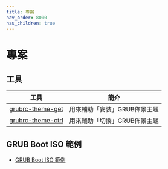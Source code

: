 ```yaml
---
title: 專案
nav_order: 8000
has_children: true
---
```


# 專案


## 工具

| 工具 | 簡介 |
| --- | --- |
| [grubrc-theme-get](https://samwhelp.github.io/note-about-grub/read/project/grubrc-profile/grubrc-theme-get.html) | 用來輔助「安裝」GRUB佈景主題 |
| [grubrc-theme-ctrl](https://samwhelp.github.io/note-about-grub/read/project/grubrc-profile/grubrc-theme-ctrl.html) | 用來輔助「切換」GRUB佈景主題 |


## GRUB Boot ISO 範例

* [GRUB Boot ISO 範例](https://github.com/samwhelp/note-about-grub/tree/gh-pages/_demo/prototype/boot_iso)
